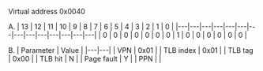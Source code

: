 Virtual address 0x0040

A.
| 13 | 12 | 11 | 10 | 9 | 8 | 7 | 6 | 5 | 4 | 3 | 2 | 1 | 0 |
|---|---|---|---|---|---|---|---|---|---|---|---|---|---|
| 0 | 0 | 0 | 0 | 0 | 0 | 0 | 1 | 0 | 0 | 0 | 0 | 0 | 0 |

B.
| Parameter | Value |
|---|---|
| VPN | 0x01 |
| TLB index | 0x01 |
| TLB tag | 0x00 |
| TLB hit | N |
| Page fault | Y |
| PPN |  |
